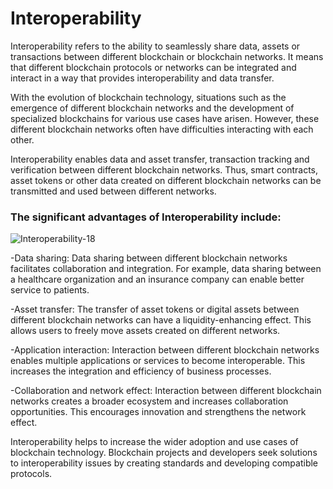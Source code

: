 # Interoperability

Interoperability refers to the ability to seamlessly share data, assets or transactions between different blockchain or blockchain networks. It means that different blockchain protocols or networks can be integrated and interact in a way that provides interoperability and data transfer.

With the evolution of blockchain technology, situations such as the emergence of different blockchain networks and the development of specialized blockchains for various use cases have arisen. However, these different blockchain networks often have difficulties interacting with each other.

Interoperability enables data and asset transfer, transaction tracking and verification between different blockchain networks. Thus, smart contracts, asset tokens or other data created on different blockchain networks can be transmitted and used between different networks.

### The significant advantages of Interoperability include:

![Interoperability-18](https://github.com/umaysafak/Blockchain-Fundamentals/assets/83416728/35aa39ea-ca07-45a0-ad9b-d06b1af55e0b)

-Data sharing: Data sharing between different blockchain networks facilitates collaboration and integration. For example, data sharing between a healthcare organization and an insurance company can enable better service to patients.

-Asset transfer: The transfer of asset tokens or digital assets between different blockchain networks can have a liquidity-enhancing effect. This allows users to freely move assets created on different networks.

-Application interaction: Interaction between different blockchain networks enables multiple applications or services to become interoperable. This increases the integration and efficiency of business processes.

-Collaboration and network effect: Interaction between different blockchain networks creates a broader ecosystem and increases collaboration opportunities. This encourages innovation and strengthens the network effect.

Interoperability helps to increase the wider adoption and use cases of blockchain technology. Blockchain projects and developers seek solutions to interoperability issues by creating standards and developing compatible protocols.
